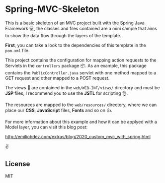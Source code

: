 # Spring-MVC-Skeleton 
This is a basic skeleton of an MVC project built with the Spring Java Framework :computer:, the classes and files contained are a mini sample that aims to show the data flow through the layers of the template.

**First**, you can take a look to the dependencies of this template in the `pom.xml` file.

This project contains the configuration for mapping action requests to the Servlets in the `controllers` package :package:. As an example, this package contains the `PublicController.java` servlet with one method mapped to a GET request and other mapped to a POST request.

The views :eyes: are contained in the `web/WEB-INF/views/` directory and must be **JSP** files, I recommend you to use the **JSTL** for scripting :ok_hand:.

The resources are mapped to the `web/resources/` directory, where we can place our **CSS**, **JavaScript** files, **Fonts** and so on :thumbsup:.

For more information about this example and how it can be applyed with a Model layer, you can visit this blog post: 

http://emiliohdez.com/extras/blog/2020_custom_mvc_with_spring.html

 :v:

License
----

MIT
